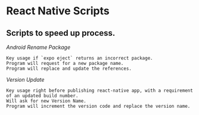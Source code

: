 # React Native Scripts

## Scripts to speed up process.

*Android Rename Package*

    Key usage if `expo eject` returns an incorrect package.
    Program will request for a new package name.
    Program will replace and update the references.

*Version Update*

    Key usage right before publishing react-native app, with a requirement of an updated build number.
    Will ask for new Version Name.
    Program will increment the version code and replace the version name.